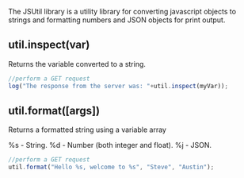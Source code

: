The JSUtil library is a utility library for converting javascript objects to strings and formatting numbers and JSON objects for print output.

## util.inspect(var)

Returns the variable converted to a string.

~~~javascript
//perform a GET request
log("The response from the server was: "+util.inspect(myVar));
~~~

## util.format([args])

Returns a formatted string using a variable array

%s - String.
%d - Number (both integer and float).
%j - JSON.

~~~javascript
//perform a GET request
util.format("Hello %s, welcome to %s", "Steve", "Austin");
~~~ 
